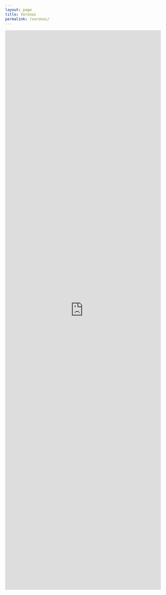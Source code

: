 ```yaml
---
layout: page
title: Voronoi
permalink: /voronoi/
---
```


<iframe width="100%" height="1804" frameborder="0"
  src="https://observablehq.com/embed/5d066888c4a79532@423?cells=image"></iframe>